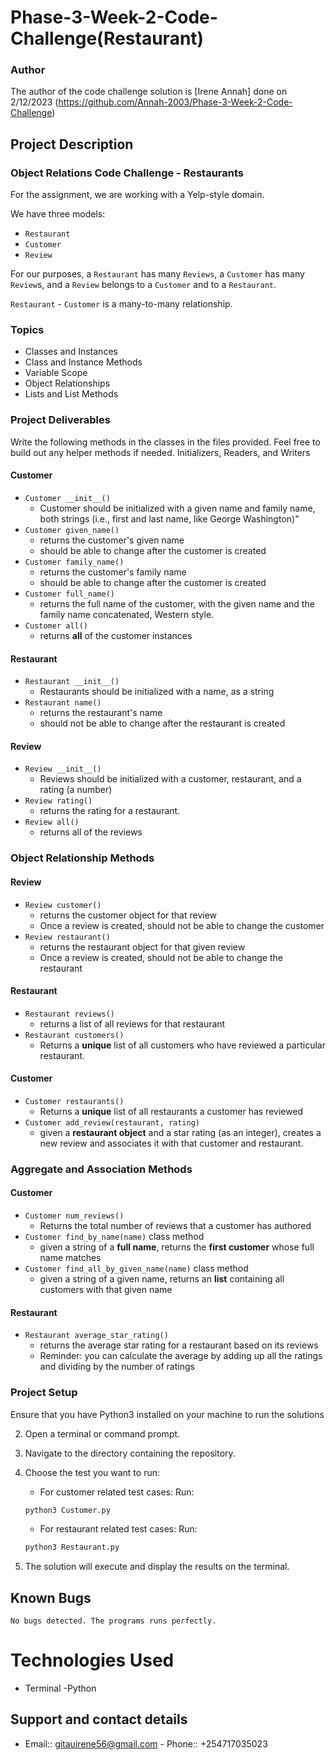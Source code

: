 # Phase-3-Week-2-Code-Challenge(Restaurant)
### Author 
The author of the code challenge solution is [Irene Annah] done on 2/12/2023 (https://github.com/Annah-2003/Phase-3-Week-2-Code-Challenge)
## Project Description
### Object Relations Code Challenge - Restaurants
 

For the assignment, we are working with a Yelp-style domain.
 

We have three models:
- `Restaurant`
- `Customer`
- `Review`
 

For our purposes, a `Restaurant` has many `Reviews`, a `Customer` has many `Review`s, and a `Review` belongs to a `Customer` and to a `Restaurant`.
 

`Restaurant` - `Customer` is a many-to-many relationship.
 
 ### Topics
- Classes and Instances
- Class and Instance Methods
- Variable Scope
- Object Relationships
- Lists and List Methods

### Project Deliverables
Write the following methods in the classes in the files provided. Feel free to build out any helper methods if needed.
Initializers, Readers, and Writers
#### Customer
- `Customer __init__()`
  - Customer should be initialized with a given name and family name, both strings (i.e., first and last name, like George Washington)"
- `Customer given_name()`
  - returns the customer's given name
  - should be able to change after the customer is created
- `Customer family_name()`
  - returns the customer's family name
  - should be able to change after the customer is created
- `Customer full_name()`
  - returns the full name of the customer, with the given name and the family name concatenated, Western style.
- `Customer all()`
  - returns **all** of the customer instances
#### Restaurant
- `Restaurant __init__()`
  - Restaurants should be initialized with a name, as a string
- `Restaurant name()`
  - returns the restaurant's name
  - should not be able to change after the restaurant is created
 

#### Review
- `Review __init__()`
  - Reviews should be initialized with a customer, restaurant, and a rating (a number)
- `Review rating()`
  - returns the rating for a restaurant.
- `Review all()`
  - returns all of the reviews
### Object Relationship Methods
#### Review
- `Review customer()`
  - returns the customer object for that review
  - Once a review is created, should not be able to change the customer
- `Review restaurant()`
  - returns the restaurant object for that given review
  - Once a review is created, should not be able to change the restaurant
#### Restaurant
- `Restaurant reviews()`
  - returns a list of all reviews for that restaurant
- `Restaurant customers()`
  - Returns a **unique** list of all customers who have reviewed a particular restaurant.
#### Customer
- `Customer restaurants()`
  - Returns a **unique** list of all restaurants a customer has reviewed
- `Customer add_review(restaurant, rating)`
  - given a **restaurant object** and a star rating (as an integer), creates a new review and associates it with that customer and restaurant.
 

### Aggregate and Association Methods
#### Customer
- `Customer num_reviews()`
  - Returns the total number of reviews that a customer has authored
- `Customer find_by_name(name)` class method
  - given a string of a **full name**, returns the **first customer** whose full name matches
- `Customer find_all_by_given_name(name)` class method
  - given a string of a given name, returns an **list** containing all customers with that given name
 
#### Restaurant
- `Restaurant average_star_rating()`
  - returns the average star rating for a restaurant based on its reviews
  - Reminder: you can calculate the average by adding up all the ratings and dividing by the number of ratings

### Project Setup
Ensure that you have Python3 installed on your machine to run the solutions


2. Open a terminal or command prompt.

3. Navigate to the directory containing the repository.

4. Choose the test you want to run:
    - For customer related test cases:  Run:
    ```sh 
    python3 Customer.py 
    ```

     - For restaurant related test cases:  Run:
     ```sh 
     python3 Restaurant.py 
     ```

6. The solution will execute and display the results on the terminal.


## Known Bugs
    No bugs detected. The programs runs perfectly.
# Technologies Used
- Terminal  -Python  
 ## Support and contact details
- Email:: gitauirene56@gmail.com   - Phone:: +254717035023